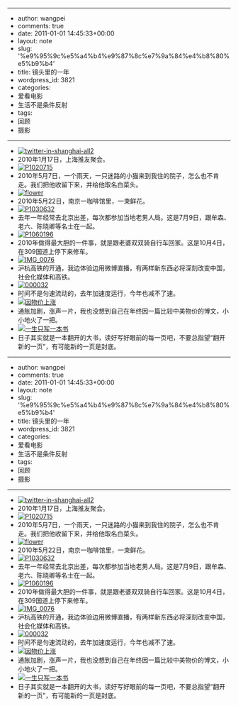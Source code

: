 - --
- author: wangpei
- comments: true
- date: 2011-01-01 14:45:33+00:00
- layout: note
- slug: '%e9%95%9c%e5%a4%b4%e9%87%8c%e7%9a%84%e4%b8%80%e5%b9%b4'
- title: 镜头里的一年
- wordpress_id: 3821
- categories:
- 爱看电影
- 生活不是条件反射
- tags:
- 回顾
- 摄影
- --
- [![twitter-in-shanghai-all2](http://farm5.static.flickr.com/4011/4284366734_5b765810a4_z.jpg)](http://www.flickr.com/photos/lookoo/4284366734/)
- 2010年1月17日，上海推友聚会。
- [![P1020715](http://farm5.static.flickr.com/4093/4747967508_dc5ca66b5f_z.jpg)](http://www.flickr.com/photos/lookoo/4747967508/)
- 2010年5月7日，一个雨天，一只迷路的小猫来到我住的院子，怎么也不肯走。我们把他收留下来，并给他取名白菜头。
- [![flower](http://farm5.static.flickr.com/4065/4636576770_10390738ba_z.jpg)](http://www.flickr.com/photos/lookoo/4636576770/)
- 2010年5月22日，南京一咖啡馆里，一束鲜花。
- [![P1030632](http://farm5.static.flickr.com/4120/4778996288_8f4538c0f9_z.jpg)](http://www.flickr.com/photos/lookoo/4778996288/)
- 去年一年经常去北京出差，每次都参加当地老男人局。这是7月9日，跟牟森、老六、陈晓卿等名士在一起。
- [![P1060196](http://farm5.static.flickr.com/4108/5079648704_411ce55ff5_z.jpg)](http://www.flickr.com/photos/lookoo/5079648704/)
- 2010年做得最大胆的一件事，就是跟老婆双双骑自行车回家。这是10月4日，在309国道上停下来修车。
- [![IMG_0076](http://farm5.static.flickr.com/4092/5117230489_43ed0af7ca_z.jpg)](http://www.flickr.com/photos/lookoo/5117230489/)
- 沪杭高铁的开通，我边体验边用微博直播，有两样新东西必将深刻改变中国，社会化媒体和高铁。
- [![000032](http://farm2.static.flickr.com/1211/5136678362_73fcdcbd3d_z.jpg)](http://www.flickr.com/photos/lookoo/5136678362/)
- 时间不是匀速流动的，去年加速度运行，今年也减不了速。
- [![因物价上涨](http://farm2.static.flickr.com/1404/5169000354_6bcc764e1d_z.jpg)](http://www.flickr.com/photos/lookoo/5169000354/)
- 通胀加剧，涨声一片，我也没想到自己在年终因一篇比较中美物价的博文，小小地火了一把。
- [![一生只写一本书](http://farm5.static.flickr.com/4111/5213499107_97c2da4bf8_z.jpg)](http://www.flickr.com/photos/lookoo/5213499107/)
- 日子其实就是一本翻开的大书，读好写好眼前的每一页吧，不要总指望“翻开新的一页”，有可能新的一页是封底。
- --
- author: wangpei
- comments: true
- date: 2011-01-01 14:45:33+00:00
- layout: note
- slug: '%e9%95%9c%e5%a4%b4%e9%87%8c%e7%9a%84%e4%b8%80%e5%b9%b4'
- title: 镜头里的一年
- wordpress_id: 3821
- categories:
- 爱看电影
- 生活不是条件反射
- tags:
- 回顾
- 摄影
- --
- [![twitter-in-shanghai-all2](http://farm5.static.flickr.com/4011/4284366734_5b765810a4_z.jpg)](http://www.flickr.com/photos/lookoo/4284366734/)
- 2010年1月17日，上海推友聚会。
- [![P1020715](http://farm5.static.flickr.com/4093/4747967508_dc5ca66b5f_z.jpg)](http://www.flickr.com/photos/lookoo/4747967508/)
- 2010年5月7日，一个雨天，一只迷路的小猫来到我住的院子，怎么也不肯走。我们把他收留下来，并给他取名白菜头。
- [![flower](http://farm5.static.flickr.com/4065/4636576770_10390738ba_z.jpg)](http://www.flickr.com/photos/lookoo/4636576770/)
- 2010年5月22日，南京一咖啡馆里，一束鲜花。
- [![P1030632](http://farm5.static.flickr.com/4120/4778996288_8f4538c0f9_z.jpg)](http://www.flickr.com/photos/lookoo/4778996288/)
- 去年一年经常去北京出差，每次都参加当地老男人局。这是7月9日，跟牟森、老六、陈晓卿等名士在一起。
- [![P1060196](http://farm5.static.flickr.com/4108/5079648704_411ce55ff5_z.jpg)](http://www.flickr.com/photos/lookoo/5079648704/)
- 2010年做得最大胆的一件事，就是跟老婆双双骑自行车回家。这是10月4日，在309国道上停下来修车。
- [![IMG_0076](http://farm5.static.flickr.com/4092/5117230489_43ed0af7ca_z.jpg)](http://www.flickr.com/photos/lookoo/5117230489/)
- 沪杭高铁的开通，我边体验边用微博直播，有两样新东西必将深刻改变中国，社会化媒体和高铁。
- [![000032](http://farm2.static.flickr.com/1211/5136678362_73fcdcbd3d_z.jpg)](http://www.flickr.com/photos/lookoo/5136678362/)
- 时间不是匀速流动的，去年加速度运行，今年也减不了速。
- [![因物价上涨](http://farm2.static.flickr.com/1404/5169000354_6bcc764e1d_z.jpg)](http://www.flickr.com/photos/lookoo/5169000354/)
- 通胀加剧，涨声一片，我也没想到自己在年终因一篇比较中美物价的博文，小小地火了一把。
- [![一生只写一本书](http://farm5.static.flickr.com/4111/5213499107_97c2da4bf8_z.jpg)](http://www.flickr.com/photos/lookoo/5213499107/)
- 日子其实就是一本翻开的大书，读好写好眼前的每一页吧，不要总指望“翻开新的一页”，有可能新的一页是封底。
